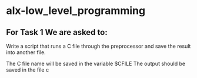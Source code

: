 # alx-low_level_programming

## For Task 1 We are asked to:
Write a script that runs a C file through the preprocessor and save the result into another file.

The C file name will be saved in the variable $CFILE
The output should be saved in the file c

